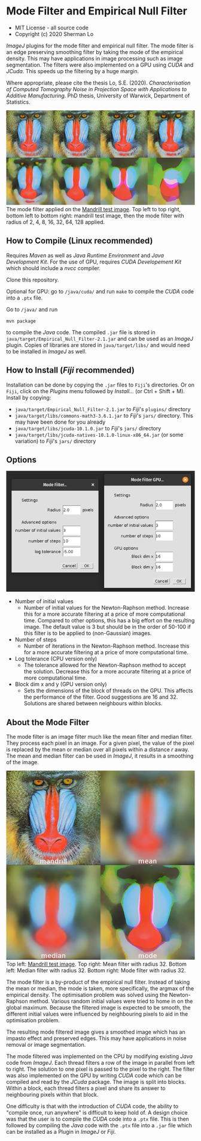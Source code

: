 # Mode Filter and Empirical Null Filter

* MIT License - all source code
* Copyright (c) 2020 Sherman Lo

*ImageJ* plugins for the mode filter and empirical null filter. The mode filter is an edge preserving smoothing filter by taking the mode of the empirical density. This may have applications in image processing such as image segmentation. The filters were also implemented on a GPU using *CUDA* and *JCuda*. This speeds up the filtering by a huge margin.

Where appropriate, please cite the thesis Lo, S.E. (2020). *Characterisation of Computed Tomography Noise in Projection Space with Applications to Additive Manufacturing*. PhD thesis, University of Warwick, Department of Statistics.

<img src=../publicImages/mandrillExample.jpg width=800><br>
The mode filter applied on the [Mandrill test image](http://sipi.usc.edu/database/database.php?volume=misc). Top left to top right, bottom left to bottom right: mandrill test image, then the mode filter with radius of 2, 4, 8, 16, 32, 64, 128 applied.

## How to Compile (Linux recommended)
Requires *Maven* as well as *Java Runtime Environment* and *Java Development Kit*. For the use of GPU, requires *CUDA Developement Kit* which should include a *nvcc* compiler.

Clone this repository.

Optional for GPU: go to `/java/cuda/` and run `make` to compile the *CUDA* code into a `.ptx` file.

Go to `/java/` and run

```
mvn package
```
to compile the *Java* code. The compiled `.jar` file is stored in `java/target/Empirical_Null_Filter-2.1.jar` and can be used as an *ImageJ* plugin. Copies of libraries are stored in `java/target/libs/` and would need to be installed in *ImageJ* as well.

## How to Install (*Fiji* recommended)
Installation can be done by copying the `.jar` files to `Fiji`'s directories. Or on `Fiji`, click on the *Plugins* menu followed by *Install...* (or Ctrl + Shift + M). Install by copying:
* `java/target/Empirical_Null_Filter-2.1.jar` to *Fiji*'s `plugins/` directory
* `java/target/libs/commons-math3-3.6.1.jar` to *Fiji*'s `jars/` directory. This may have been done for you already
* `java/target/libs/jcuda-10.1.0.jar` to *Fiji*'s `jars/` directory
* `java/target/libs/jcuda-natives-10.1.0-linux-x86_64.jar` (or some variation) to *Fiji*'s `jars/` directory

## Options
<img src=../publicImages/filter_gui.png><br>
<ul>
  <li>
    Number of initial values
    <ul>
      <li>
        Number of initial values for the Newton-Raphson method. Increase this for a more accurate filtering at a price of more computational time. Compared to other options, this has a big effort on the resulting image. The default value is 3 but should be in the order of 50-100 if this filter is to be applied to (non-Gaussian) images.
      </li>
    </ul>
  </li>
  <li>
    Number of steps
    <ul>
      <li>
        Number of iterations in the Newton-Raphson method. Increase this for a more accurate filtering at a price of more computational time.
      </li>
    </ul>
  </li>
  <li>
    Log tolerance (CPU version only)
    <ul>
      <li>
        The tolerance allowed for the Newton-Raphson method to accept the solution. Decrease this for a more accurate filtering at a price of more computational time.
      </li>
    </ul>
  </li>
  <li>
    Block dim x and y (GPU version only)
    <ul>
      <li>
        Sets the dimensions of the block of threads on the GPU. This affects the performance of the filter. Good suggestions are 16 and 32. Solutions are shared between neighbours within blocks.
      </li>
    </ul>
  </li>

</ul>

## About the Mode Filter
The mode filter is an image filter much like the mean filter and median filter. They process each pixel in an image. For a given pixel, the value of the pixel is replaced by the mean or median over all pixels within a distance *r* away. The mean and median filter can be used in *ImageJ*, it results in a smoothing of the image.

<img src=.././publicImages/filters.jpg width=800><br>
Top left: [Mandrill test image](http://sipi.usc.edu/database/database.php?volume=misc). Top right: Mean filter with radius 32. Bottom left: Median filter with radius 32. Bottom right: Mode filter with radius 32.

The mode filter is a by-product of the empirical null filter. Instead of taking the mean or median, the mode is taken, more specifically, the argmax of the empirical density. The optimisation problem was solved using the Newton-Raphson method. Various random initial values were tried to home in on the global maximum. Because the filtered image is expected to be smooth, the different initial values were influenced by neighbouring pixels to aid in the optimisation problem.

The resulting mode filtered image gives a smoothed image which has an impasto effect and preserved edges. This may have applications in noise removal or image segmentation.

The mode filtered was implemented on the CPU by modifying existing *Java* code from *ImageJ*. Each thread filters a row of the image in parallel from left to right. The solution to one pixel is passed to the pixel to the right. The filter was also implemented on the GPU by writing *CUDA* code which can be compiled and read by the *JCuda* package. The image is split into blocks. Within a block, each thread filters a pixel and share its answer to neighbouring pixels within that block.

One difficulty is that with the introduction of *CUDA* code, the ability to "compile once, run anywhere" is difficult to keep hold of. A design choice was that the user is to compile the *CUDA* code into a `.ptx` file. This is then followed by compiling the *Java* code with the `.ptx` file into a `.jar` file which can be installed as a Plugin in *ImageJ* or *Fiji*.
